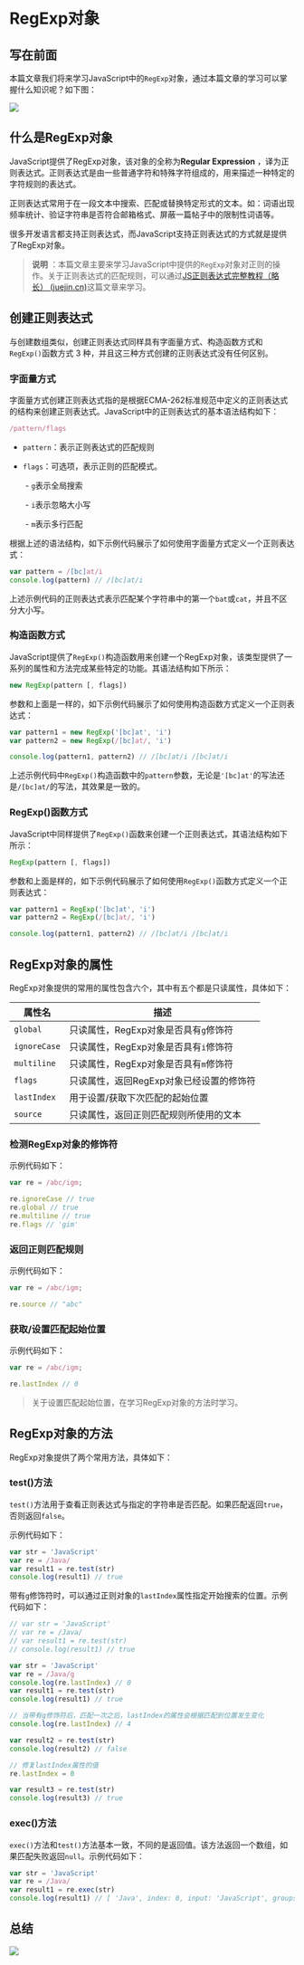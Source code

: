 # RegExp对象

## 写在前面

本篇文章我们将来学习JavaScript中的`RegExp`对象，通过本篇文章的学习可以掌握什么知识呢？如下图：



![](./image/导读.png)

## 什么是RegExp对象

JavaScript提供了RegExp对象，该对象的全称为**Regular Expression** ，译为正则表达式。正则表达式是由一些普通字符和特殊字符组成的，用来描述一种特定的字符规则的表达式。

正则表达式常用于在一段文本中搜索、匹配或替换特定形式的文本。如：词语出现频率统计、验证字符串是否符合邮箱格式、屏蔽一篇帖子中的限制性词语等。

很多开发语言都支持正则表达式，而JavaScript支持正则表达式的方式就是提供了RegExp对象。

> **说明** ：本篇文章主要来学习JavaScript中提供的`RegExp`对象对正则的操作。关于正则表达式的匹配规则，可以通过[JS正则表达式完整教程（略长） (juejin.cn)](https://juejin.cn/post/6844903487155732494)这篇文章来学习。


## 创建正则表达式

与创建数组类似，创建正则表达式同样具有字面量方式、构造函数方式和`RegExp()`函数方式 3 种，并且这三种方式创建的正则表达式没有任何区别。

### 字面量方式

字面量方式创建正则表达式指的是根据ECMA-262标准规范中定义的正则表达式的结构来创建正则表达式。JavaScript中的正则表达式的基本语法结构如下：

```JavaScript
/pattern/flags
```


- `pattern`：表示正则表达式的匹配规则

- `flags`：可选项，表示正则的匹配模式。

&ensp;&ensp;&ensp;&ensp;- `g`表示全局搜索

&ensp;&ensp;&ensp;&ensp;- `i`表示忽略大小写

&ensp;&ensp;&ensp;&ensp;- `m`表示多行匹配

根据上述的语法结构，如下示例代码展示了如何使用字面量方式定义一个正则表达式：

```JavaScript
var pattern = /[bc]at/i
console.log(pattern) // /[bc]at/i
```


上述示例代码的正则表达式表示匹配某个字符串中的第一个`bat`或`cat`，并且不区分大小写。

### 构造函数方式

JavaScript提供了`RegExp()`构造函数用来创建一个RegExp对象，该类型提供了一系列的属性和方法完成某些特定的功能。其语法结构如下所示：

```JavaScript
new RegExp(pattern [, flags])
```


参数和上面是一样的，如下示例代码展示了如何使用构造函数方式定义一个正则表达式：

```JavaScript
var pattern1 = new RegExp('[bc]at', 'i')
var pattern2 = new RegExp(/[bc]at/, 'i')

console.log(pattern1, pattern2) // /[bc]at/i /[bc]at/i
```


上述示例代码中`RegExp()`构造函数中的`pattern`参数，无论是`'[bc]at'`的写法还是`/[bc]at/`的写法，其效果是一致的。

### RegExp()函数方式

JavaScript中同样提供了`RegExp()`函数来创建一个正则表达式，其语法结构如下所示：

```JavaScript
RegExp(pattern [, flags])
```


参数和上面是样的，如下示例代码展示了如何使用`RegExp()`函数方式定义一个正则表达式：

```JavaScript
var pattern1 = RegExp('[bc]at', 'i')
var pattern2 = RegExp(/[bc]at/, 'i')

console.log(pattern1, pattern2) // /[bc]at/i /[bc]at/i
```


## RegExp对象的属性

RegExp对象提供的常用的属性包含六个，其中有五个都是只读属性，具体如下：

|属性名|描述|
|---|---|
|`global`|只读属性，RegExp对象是否具有`g`修饰符|
|`ignoreCase`|只读属性，RegExp对象是否具有`i`修饰符|
|`multiline`|只读属性，RegExp对象是否具有`m`修饰符|
|`flags`|只读属性，返回RegExp对象已经设置的修饰符|
|`lastIndex`|用于设置/获取下次匹配的起始位置|
|`source`|只读属性，返回正则匹配规则所使用的文本|



### 检测RegExp对象的修饰符

示例代码如下：

```JavaScript
var re = /abc/igm;

re.ignoreCase // true
re.global // true
re.multiline // true
re.flags // 'gim'
```


### 返回正则匹配规则

示例代码如下：

```JavaScript
var re = /abc/igm;

re.source // "abc"
```


### 获取/设置匹配起始位置

示例代码如下：

```JavaScript
var re = /abc/igm;

re.lastIndex // 0
```


> 关于设置匹配起始位置，在学习RegExp对象的方法时学习。


## RegExp对象的方法

RegExp对象提供了两个常用方法，具体如下：

### test()方法

`test()`方法用于查看正则表达式与指定的字符串是否匹配。如果匹配返回`true`，否则返回`false`。

示例代码如下：

```JavaScript
var str = 'JavaScript'
var re = /Java/
var result1 = re.test(str)
console.log(result1) // true
```


带有`g`修饰符时，可以通过正则对象的`lastIndex`属性指定开始搜索的位置。示例代码如下：

```JavaScript
// var str = 'JavaScript'
// var re = /Java/
// var result1 = re.test(str)
// console.log(result1) // true

var str = 'JavaScript'
var re = /Java/g
console.log(re.lastIndex) // 0
var result1 = re.test(str)
console.log(result1) // true

// 当带有g修饰符后，匹配一次之后，lastIndex的属性会根据匹配到位置发生变化
console.log(re.lastIndex) // 4

var result2 = re.test(str)
console.log(result2) // false

// 修复lastIndex属性的值
re.lastIndex = 0

var result3 = re.test(str)
console.log(result3) // true
```


### exec()方法

`exec()`方法和`test()`方法基本一致，不同的是返回值。该方法返回一个数组，如果匹配失败返回`null`。示例代码如下：

```JavaScript
var str = 'JavaScript'
var re = /Java/
var result1 = re.exec(str)
console.log(result1) // [ 'Java', index: 0, input: 'JavaScript', groups: undefined ]
```


## 总结

![](./image/总结.png)
